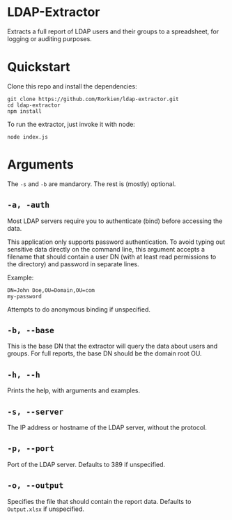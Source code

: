 # LDAP-Extractor

Extracts a full report of LDAP users and their groups to a spreadsheet, for logging or auditing purposes.

# Quickstart

Clone this repo and install the dependencies:

```
git clone https://github.com/Rorkien/ldap-extractor.git
cd ldap-extractor
npm install
```

To run the extractor, just invoke it with node:

```
node index.js
```

# Arguments

The `-s` and `-b` are mandarory. The rest is (mostly) optional.

## `-a, -auth`

Most LDAP servers require you to authenticate (bind) before accessing the data.

This application only supports password authentication. To avoid typing out sensitive data directly on the command line, this argument accepts a filename that should contain a user DN (with at least read permissions to the directory) and password in separate lines.

Example:

```
DN=John Doe,OU=Domain,OU=com
my-password
```

Attempts to do anonymous binding if unspecified.

## `-b, --base`

This is the base DN that the extractor will query the data about users and groups. For full reports, the base DN should be the domain root OU.

## `-h, --h`

Prints the help, with arguments and examples.

## `-s, --server`

The IP address or hostname of the LDAP server, without the protocol.

## `-p, --port`

Port of the LDAP server. Defaults to 389 if unspecified.

## `-o, --output`

Specifies the file that should contain the report data. Defaults to `Output.xlsx` if unspecified.